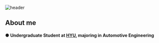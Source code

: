 ![header](https://capsule-render.vercel.app/api?type=venom&color=gradient&height=120&section=header&text=welcome%20to%20skcworld%F0%9F%A4%93)

<!-- ## Hi there 👋 -->

<!--
**skcworld/skcworld** is a ✨ _special_ ✨ repository because its `README.md` (this file) appears on your GitHub profile.

Here are some ideas to get you started:

- 🔭 I’m currently working on ...
- 🌱 I’m currently learning ...
- 👯 I’m looking to collaborate on ...
- 🤔 I’m looking for help with ...
- 💬 Ask me about ...
- 📫 How to reach me: ...
- 😄 Pronouns: ...
- ⚡ Fun fact: ...
-->


## About me
#### ● **Undergraduate Student** at [HYU](https://hanyang.ac.kr/), majoring in **Automotive Engineering**
